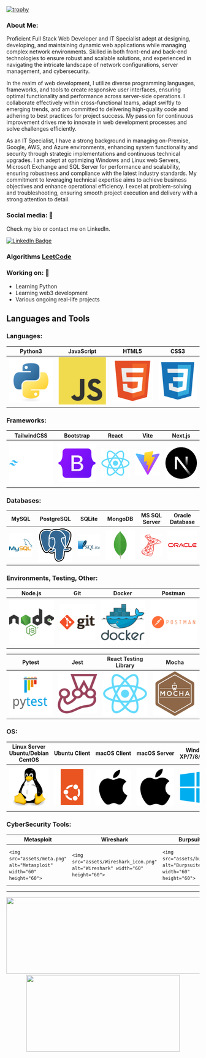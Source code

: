 [![trophy](https://github-profile-trophy.vercel.app/?username=akalofas&title=Commits,Repositories,MultipleLang,PullRequest&theme=onedark)](https://github.com/ryo-ma/github-profile-trophy)

### About Me:

Proficient Full Stack Web Developer and IT Specialist adept at designing, developing, and maintaining dynamic web applications while managing complex network environments. Skilled in both front-end and back-end technologies to ensure robust and scalable solutions, and experienced in navigating the intricate landscape of network configurations, server management, and cybersecurity.

In the realm of web development, I utilize diverse programming languages, frameworks, and tools to create responsive user interfaces, ensuring optimal functionality and performance across server-side operations. I collaborate effectively within cross-functional teams, adapt swiftly to emerging trends, and am committed to delivering high-quality code and adhering to best practices for project success. My passion for continuous improvement drives me to innovate in web development processes and solve challenges efficiently.

As an IT Specialist, I have a strong background in managing on-Premise, Google, AWS, and Azure environments, enhancing system functionality and security through strategic implementations and continuous technical upgrades. I am adept at optimizing Windows and Linux web Servers, Microsoft Exchange and SQL Server for performance and scalability, ensuring robustness and compliance with the latest industry standards. My commitment to leveraging technical expertise aims to achieve business objectives and enhance operational efficiency. I excel at problem-solving and troubleshooting, ensuring smooth project execution and delivery with a strong attention to detail.

### Social media: 📡

Check my bio or contact me on LinkedIn.

[![LinkedIn Badge](https://img.shields.io/badge/LinkedIn-blue?style=for-the-badge&logo=linkedin&logoColor=white)](https://www.linkedin.com/in/angelos-kalofas)

### Algorithms [LeetCode](https://leetcode.com/kaloeake/)

### Working on: 🚀

- Learning Python
- Learning web3 development
- Various ongoing real-life projects

## Languages and Tools

<div>

### Languages:

| Python3                                                                                   | JavaScript                                                                                            | HTML5                                                                                  | CSS3                                                                                |
| ----------------------------------------------------------------------------------------- | ----------------------------------------------------------------------------------------------------- | -------------------------------------------------------------------------------------- | ----------------------------------------------------------------------------------- |
| ![Python](https://github.com/devicons/devicon/blob/master/icons/python/python-original.svg) | ![JavaScript](https://github.com/devicons/devicon/blob/master/icons/javascript/javascript-original.svg) | ![HTML5](https://github.com/devicons/devicon/blob/master/icons/html5/html5-original.svg) | ![CSS3](https://github.com/devicons/devicon/blob/master/icons/css3/css3-original.svg) |

### Frameworks:

| TailwindCSS                                                                                                       | Bootstrap                                                                                          | React                                                                                  | Vite                                                                                    | Next.js                                                                                    |
| ----------------------------------------------------------------------------------------------------------------- | -------------------------------------------------------------------------------------------------- | -------------------------------------------------------------------------------------- | --------------------------------------------------------------------------------------- | ------------------------------------------------------------------------------------------ |
| ![TailwindCSS](https://github.com/devicons/devicon/blob/master/icons/tailwindcss/tailwindcss-original-wordmark.svg) | ![Bootstrap](https://github.com/devicons/devicon/blob/master/icons/bootstrap/bootstrap-original.svg) | ![React](https://github.com/devicons/devicon/blob/master/icons/react/react-original.svg) | ![Vite](https://github.com/devicons/devicon/blob/master/icons/vitejs/vitejs-original.svg) | ![Next.js](https://github.com/devicons/devicon/blob/master/icons/nextjs/nextjs-original.svg) |

### Databases:

|    MySQL     |  PostgreSQL  |    SQLite     |   MongoDB     |     MS SQL    <br />    Server     | Oracle Database |
| ------------ | ------------ | ------------ | ------------ | ------------ | ------------ |
| ![MySQL](https://github.com/devicons/devicon/blob/master/icons/mysql/mysql-original-wordmark.svg) | ![PostgreSQL](https://github.com/devicons/devicon/blob/master/icons/postgresql/postgresql-original.svg) | ![SQLite](https://github.com/devicons/devicon/blob/master/icons/sqlite/sqlite-original-wordmark.svg) | ![MongoDB](https://github.com/devicons/devicon/blob/master/icons/mongodb/mongodb-original.svg) | ![Microsoft SQL Server](https://github.com/devicons/devicon/blob/master/icons/microsoftsqlserver/microsoftsqlserver-plain.svg) | ![Oracle Database](https://github.com/devicons/devicon/blob/master/icons/oracle/oracle-original.svg) |

### Environments, Testing, Other:

| Node.js                                                                                             | Git                                                                                       | Docker                                                                                             | Postman                                                                                               |
| --------------------------------------------------------------------------------------------------- | ----------------------------------------------------------------------------------------- | -------------------------------------------------------------------------------------------------- | ----------------------------------------------------------------------------------------------------- |
| ![Node.js](https://github.com/devicons/devicon/blob/master/icons/nodejs/nodejs-original-wordmark.svg) | ![Git](https://github.com/devicons/devicon/blob/master/icons/git/git-original-wordmark.svg) | ![Docker](https://github.com/devicons/devicon/blob/master/icons/docker/docker-original-wordmark.svg) | ![Postman](https://github.com/devicons/devicon/blob/master/icons/postman/postman-original-wordmark.svg) |

| Pytest                                                                                             | Jest                                                                             | React Testing<br />     Library                                                              | Mocha                                                                                  |
| -------------------------------------------------------------------------------------------------- | -------------------------------------------------------------------------------- | ------------------------------------------------------------------------------------------------------ | -------------------------------------------------------------------------------------- |
| ![Pytest](https://github.com/devicons/devicon/blob/master/icons/pytest/pytest-original-wordmark.svg) | ![Jest](https://github.com/devicons/devicon/blob/master/icons/jest/jest-plain.svg) | ![React Testing Library](https://github.com/devicons/devicon/blob/master/icons/react/react-original.svg) | ![Mocha](https://github.com/devicons/devicon/blob/master/icons/mocha/mocha-original.svg) |

### OS:

| Linux Server<br />Ubuntu/Debian<br />CentOS                                            | Ubuntu Client                                                                                   | macOS Client                                                                                 | macOS Server                                                                                 | Windows<br />XP/7/8/10/11                                                                             | Windows Server                                                                                         |
| -------------------------------------------------------------------------------------- | ------------------------------------------------------------------------------------------------ | --------------------------------------------------------------------------------------------- | --------------------------------------------------------------------------------------------- | ----------------------------------------------------------------------------------------------------- | ------------------------------------------------------------------------------------------------------- |
| ![Linux](https://github.com/devicons/devicon/blob/master/icons/linux/linux-original.svg) | ![Ubuntu Client](https://github.com/devicons/devicon/blob/master/icons/ubuntu/ubuntu-original.svg) | ![macOS Client](https://github.com/devicons/devicon/blob/master/icons/apple/apple-original.svg) | ![macOS Server](https://github.com/devicons/devicon/blob/master/icons/apple/apple-original.svg) | ![Windows Client](https://github.com/devicons/devicon/blob/master/icons/windows8/windows8-original.svg) | ![Windows Server](https://github.com/devicons/devicon/blob/master/icons/windows11/windows11-original.svg) |



### CyberSecurity Tools:

| Metasploit                                                              | Wireshark                                                                        | Burpsuite                                                              | Netcat                                                                            | Nmap                                                                   |
| ----------------------------------------------------------------------- | -------------------------------------------------------------------------------- | ---------------------------------------------------------------------- | --------------------------------------------------------------------------------- | ---------------------------------------------------------------------- |
| `<img src="assets/meta.png" alt="Metasploit" width="60" height="60">` | `<img src="assets/Wireshark_icon.png" alt="Wireshark" width="60" height="60">` | `<img src="assets/burp.svg" alt="Burpsuite" width="60" height="60">` | `<img src="assets/netcat_logo_shadow.svg" alt="Netcat" width="60" height="60">` | `<img src="assets/nmap-logo.svg" alt="Nmap" width="60" height="60">` |

</div>

---

<p align="center">
  <img width="600" height="200" src="https://github-readme-stats.vercel.app/api?username=akalofas&show_icons=true&theme=vision-friendly-dark">
  <img width="400" height="200" src="https://github-readme-stats.vercel.app/api/top-langs/?username=akalofas&size_weight=0.0005&count_weight=0.3&layout=compact&theme=vision-friendly-dark">
</p>
